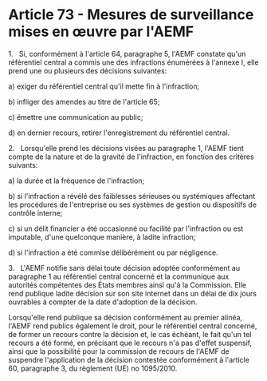 # Article 73 - Mesures de surveillance mises en œuvre par l'AEMF


1.   Si, conformément à l'article 64, paragraphe 5, l'AEMF constate qu'un référentiel central a commis une des infractions énumérées à l'annexe I, elle prend une ou plusieurs des décisions suivantes:

a) exiger du référentiel central qu'il mette fin à l'infraction;

b) infliger des amendes au titre de l'article 65;

c) émettre une communication au public;

d) en dernier recours, retirer l'enregistrement du référentiel central.

2.   Lorsqu'elle prend les décisions visées au paragraphe 1, l'AEMF tient compte de la nature et de la gravité de l'infraction, en fonction des critères suivants:

a) la durée et la fréquence de l'infraction;

b) si l'infraction a révélé des faiblesses sérieuses ou systémiques affectant les procédures de l'entreprise ou ses systèmes de gestion ou dispositifs de contrôle interne;

c) si un délit financier a été occasionné ou facilité par l'infraction ou est imputable, d'une quelconque manière, à ladite infraction;

d) si l'infraction a été commise délibérément ou par négligence.

3.   L'AEMF notifie sans délai toute décision adoptée conformément au paragraphe 1 au référentiel central concerné et la communique aux autorités compétentes des États membres ainsi qu'à la Commission. Elle rend publique ladite décision sur son site internet dans un délai de dix jours ouvrables à compter de la date d'adoption de la décision.

Lorsqu'elle rend publique sa décision conformément au premier alinéa, l'AEMF rend publics également le droit, pour le référentiel central concerné, de former un recours contre la décision et, le cas échéant, le fait qu'un tel recours a été formé, en précisant que le recours n'a pas d'effet suspensif, ainsi que la possibilité pour la commission de recours de l'AEMF de suspendre l'application de la décision contestée conformément à l'article 60, paragraphe 3, du règlement (UE) no 1095/2010.
